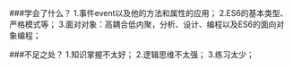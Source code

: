 ###学会了什么？
  1.事件event以及他的方法和属性的应用；
  2.ES6的基本类型、严格模式等；
  3.面对对象：高耦合低内聚，分析、设计、编程以及ES6的面向对象编程；

###不足之处？
  1.知识掌握不太好；
  2.逻辑思维不太强；
  3.练习太少；